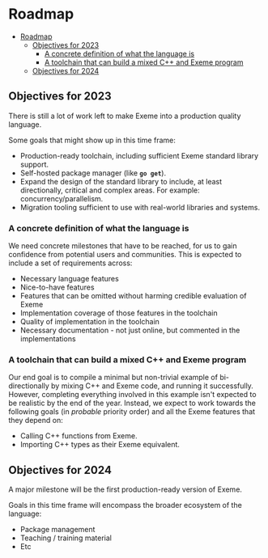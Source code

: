 # Roadmap

- [Roadmap](#roadmap)
  - [Objectives for 2023](#objectives-for-2023)
    - [A concrete definition of what the language is](#a-concrete-definition-of-what-the-language-is)
    - [A toolchain that can build a mixed C++ and Exeme program](#a-toolchain-that-can-build-a-mixed-c-and-exeme-program)
  - [Objectives for 2024](#objectives-for-2024)

## Objectives for 2023

There is still a lot of work left to make Exeme into a production quality language.

Some goals that might show up in this time frame:

* Production-ready toolchain, including sufficient Exeme standard library support.
* Self-hosted package manager (like **`go get`**).
* Expand the design of the standard library to include, at least directionally, critical and complex areas. For example: concurrency/parallelism.
* Migration tooling sufficient to use with real-world libraries and systems.

### A concrete definition of what the language is

We need concrete milestones that have to be reached, for us to gain confidence from potential users and communities. This is expected to include a set of requirements across:

* Necessary language features
* Nice-to-have features
* Features that can be omitted without harming credible evaluation of Exeme
* Implementation coverage of those features in the toolchain
* Quality of implementation in the toolchain
* Necessary documentation - not just online, but commented in the implementations

### A toolchain that can build a mixed C++ and Exeme program

Our end goal is to compile a minimal but non-trivial example of bi-directionally by mixing C++ and Exeme code, and running it successfully. However, completing everything involved in this example isn't expected to be realistic by the end of the year. Instead, we expect to work towards the following goals (in *probable* priority order) and all the Exeme features that they depend on:

* Calling C++ functions from Exeme.
* Importing C++ types as their Exeme equivalent.

## Objectives for 2024

A major milestone will be the first production-ready version of Exeme.

Goals in this time frame will encompass the broader ecosystem of the language:

* Package management
* Teaching / training material
* Etc